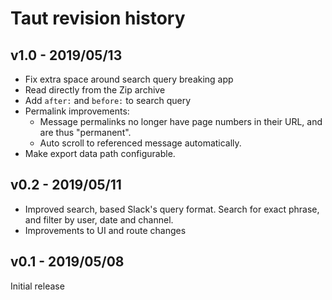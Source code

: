 # Taut revision history

## v1.0 - 2019/05/13

- Fix extra space around search query breaking app
- Read directly from the Zip archive
- Add `after:` and `before:` to search query
- Permalink improvements:
  - Message permalinks no longer have page numbers in their URL, and are thus
    "permanent".
  - Auto scroll to referenced message automatically.
- Make export data path configurable.

## v0.2 - 2019/05/11

- Improved search, based Slack's query format. Search for exact phrase, and filter by user, date and channel.
- Improvements to UI and route changes

## v0.1 - 2019/05/08

Initial release 

